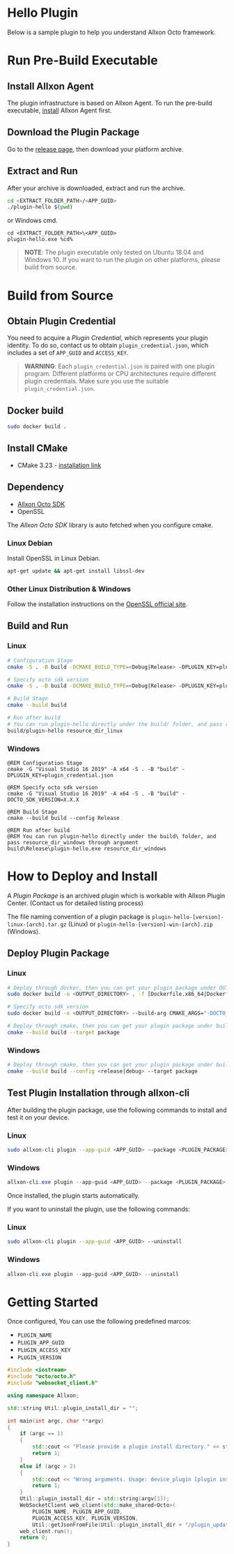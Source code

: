 # Hello Plugin

Below is a sample plugin to help you understand Allxon Octo framework.

# Run Pre-Build Executable

## Install Allxon Agent

The plugin infrastructure is based on Allxon Agent. To run the pre-build executable, [install](https://www.allxon.com/knowledge/install-allxon-agent-via-command-prompt) Allxon Agent first.

## Download the Plugin Package

Go to the [release page](https://github.com/allxon/plugIN-hello/releases), then download your platform archive.

## Extract and Run

After your archive is downloaded, extract and run the archive.

```bash
cd <EXTRACT_FOLDER_PATH>/<APP_GUID>
./plugin-hello $(pwd)
```

or Windows cmd.

```batch
cd <EXTRACT_FOLDER_PATH>\<APP_GUID>
plugin-hello.exe %cd%
```

> **NOTE**: The plugin executable only tested on Ubuntu 18.04 and Windows 10. If you want to run the plugin on other platforms, please build from source.

# Build from Source

## Obtain Plugin Credential

You need to acquire a _Plugin Credential_, which represents your plugin identity. To do so, contact us to obtain `plugin_credential.json`, which includes a set of `APP_GUID` and `ACCESS_KEY`.
> **WARNING**: Each `plugin_credential.json` is paired with one plugin program. Different platforms or CPU architectures require different plugin credentials. Make sure you use the suitable `plugin_credential.json`.

## Docker build

```bash
sudo docker build .
```

## Install CMake

- CMake 3.23 - [installation link](https://cmake.org/download/)

## Dependency

- [Allxon Octo SDK](https://github.com/allxon/octo-sdk)
- OpenSSL

The _Allxon Octo SDK_ library is auto fetched when you configure cmake.

### Linux Debian

Install OpenSSL in Linux Debian.

```bash
apt-get update && apt-get install libssl-dev
```

### Other Linux Distribution & Windows

Follow the installation instructions on the [OpenSSL official site](https://www.openssl.org).

## Build and Run

### Linux

```bash
# Configuration Stage
cmake -S . -B build -DCMAKE_BUILD_TYPE=<Debug|Release> -DPLUGIN_KEY=plugin_credential.json 

# Specify octo sdk version
cmake -S . -B build -DCMAKE_BUILD_TYPE=<Debug|Release> -DPLUGIN_KEY=plugin_credential.json -DOCTO_SDK_VERSION=X.X.X

# Build Stage
cmake --build build

# Run after build
# You can run plugin-hello directly under the build/ folder, and pass resource_dir_linux through argument
build/plugin-hello resource_dir_linux
```

### Windows

```batch
@REM Configuration Stage
cmake -G "Visual Studio 16 2019" -A x64 -S . -B "build" -DPLUGIN_KEY=plugin_credential.json

@REM Specify octo sdk version
cmake -G "Visual Studio 16 2019" -A x64 -S . -B "build" -DOCTO_SDK_VERSION=X.X.X

@REM Build Stage
cmake --build build --config Release

@REM Run after build
@REM You can run plugin-hello directly under the build\ folder, and pass resource_dir_windows through argument
build\Release\plugin-hello.exe resource_dir_windows
```

# How to Deploy and Install

A _Plugin Package_ is an archived plugin which is workable with Allxon Plugin Center. (Contact us for detailed listing process)

The file naming convention of a plugin package is `plugin-hello-[version]-linux-[arch].tar.gz` (Linux) or `plugin-hello-[version]-win-[arch].zip` (Windows).

## Deploy Plugin Package

### Linux

```bash
# Deploy through docker, then you can get your plugin package under OUTPUT_DIRECTORY 
sudo docker build -o <OUTPUT_DIRECTORY> . -f [Dockerfile.x86_64|Dockerfile.aarch64]

# Specify octo sdk version
sudo docker build -o <OUTPUT_DIRECTORY> --build-arg CMAKE_ARGS="-DOCTO_SDK_VERSION=X.X.X" . -f [Dockerfile.x86_64|Dockerfile.aarch64]
```

```bash
# Deploy through cmake, then you can get your plugin package under build directory
cmake --build build --target package
```

### Windows

```bash
# Deploy through cmake, then you can get your plugin package under build directory
cmake --build build --config <release|debug> --target package
```

## Test Plugin Installation through allxon-cli

After building the plugin package, use the following commands to install and test it on your device.

### Linux

```bash
sudo allxon-cli plugin --app-guid <APP_GUID> --package <PLUGIN_PACKAGE>
```

### Windows

```powershell
allxon-cli.exe plugin --app-guid <APP_GUID> --package <PLUGIN_PACKAGE>
```

Once installed, the plugin starts automatically.

If you want to uninstall the plugin, use the following commands:

### Linux

```bash
sudo allxon-cli plugin --app-guid <APP_GUID> --uninstall
```

### Windows

```powershell
allxon-cli.exe plugin --app-guid <APP_GUID> --uninstall
```

# Getting Started

Once configured, You can use the following predefined marcos:

- `PLUGIN_NAME`
- `PLUGIN_APP_GUID`
- `PLUGIN_ACCESS_KEY`
- `PLUGIN_VERSION`

```cpp
#include <iostream>
#include "octo/octo.h"
#include "websocket_client.h"

using namespace Allxon;

std::string Util::plugin_install_dir = "";

int main(int argc, char **argv)
{
    if (argc == 1)
    {
        std::cout << "Please provide a plugin install directory." << std::endl;
        return 1;
    }
    else if (argc > 2)
    {
        std::cout << "Wrong arguments. Usage: device_plugin [plugin install directory]" << std::endl;
        return 1;
    }
    Util::plugin_install_dir = std::string(argv[1]);
    WebSocketClient web_client(std::make_shared<Octo>(
        PLUGIN_NAME, PLUGIN_APP_GUID,
        PLUGIN_ACCESS_KEY, PLUGIN_VERSION,
        Util::getJsonFromFile(Util::plugin_install_dir + "/plugin_update_template.json")));
    web_client.run();
    return 0;
}
```
